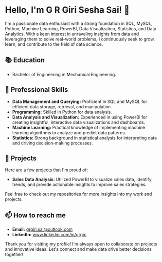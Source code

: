 # Hello, I'm G R Giri Sesha Sai! 👋

I'm a passionate data enthusiast with a strong foundation in SQL, MySQL, Python, Machine Learning, PowerBI, Data Visualization, Statistics, and Data Analytics. With a keen interest in unraveling insights from data and leveraging them to solve real-world problems, I continuously seek to grow, learn, and contribute to the field of data science.

## 📚 Education

- Bachelor of Engineering in Mechanical Engineering.

## 💼 Professional Skills

- **Data Management and Querying:** Proficient in SQL and MySQL for efficient data storage, retrieval, and manipulation.
- **Programming:** Skilled in Python for data analysis.
- **Data Analysis and Visualization:** Experienced in using PowerBI for creating insightful, interactive data visualizations and dashboards.
- **Machine Learning:** Practical knowledge of implementing machine learning algorithms to analyze and predict data patterns.
- **Statistics:** Strong background in statistical analysis for interpreting data and driving decision-making processes.

## 🌟 Projects

Here are a few projects that I'm proud of:

- **Sales Data Analysis:** Utilized PowerBI to visualize sales data, identify trends, and provide actionable insights to improve sales strategies.

Feel free to check out my repositories for more insights into my work and projects.

<!-- ## 📈 GitHub Stats

![G R Giri Sesha Sai's GitHub Stats](https://github-readme-stats.vercel.app/api?username=yourGitHubUsername&show_icons=true) -->

## 📫 How to reach me

- **Email:** grgiri.sai@outlook.com
- **LinkedIn:** www.linkedin.com/in/grgiri

Thank you for visiting my profile! I'm always open to collaborate on projects and innovative ideas. Let's connect and make data drive better decisions together!


